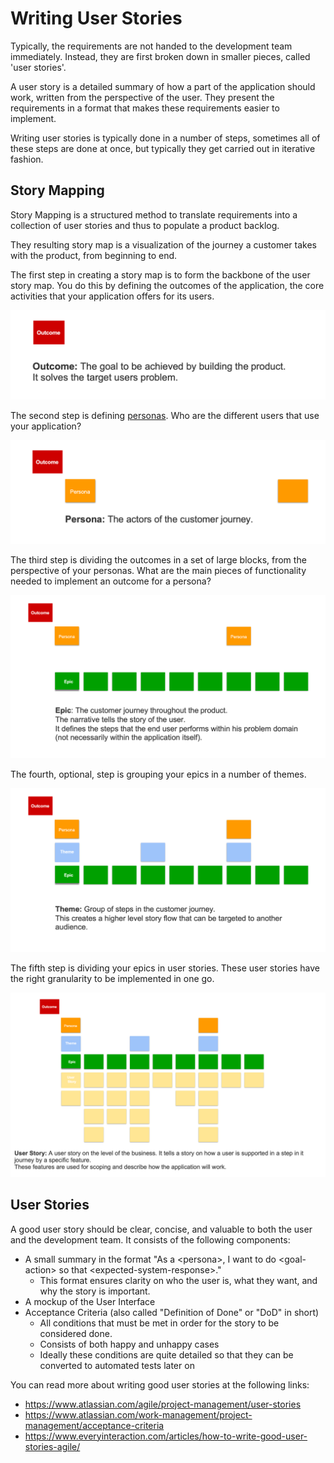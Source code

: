 # Writing User Stories

Typically, the requirements are not handed to the development team immediately. Instead, they are first broken down in smaller pieces, called 'user stories'.

A user story is a detailed summary of how a part of the application should work, written from the perspective of the user. They present the requirements in a format that makes these requirements easier to implement.

Writing user stories is typically done in a number of steps, sometimes all of these steps are done at once, but typically they get carried out in iterative fashion.

## Story Mapping

Story Mapping is a structured method to translate requirements into a collection of user stories and thus to populate a product backlog.

They resulting story map is a visualization of the journey a customer takes with the product, from beginning to end.

The first step in creating a story map is to form the backbone of the user story map. You do this by defining the outcomes of the application, the core activities that your application offers for its users.

<a href="./images/1-Story-Mapping-Outcome.png">
    <img src="./images/1-Story-Mapping-Outcome.png">
</a>

The second step is defining [personas](https://resources.scrumalliance.org/Article/user-personas). Who are the different users that use your application?

<a href="./images/2-Story-Mapping-Persona.png">
    <img src="./images/2-Story-Mapping-Persona.png">
</a>

The third step is dividing the outcomes in a set of large blocks, from the perspective of your personas. What are the main pieces of functionality needed to implement an outcome for a persona?

<a href="./images/3-Story-Mapping-Epic.png">
    <img src="./images/3-Story-Mapping-Epic.png">
</a>

The fourth, optional, step is grouping your epics in a number of themes.

<a href="./images/4-Story-Mapping-Theme.png">
    <img src="./images/4-Story-Mapping-Theme.png">
</a>

The fifth step is dividing your epics in user stories. These user stories have the right granularity to be implemented in one go.

<a href="./images/5-Story-Mapping-UserStory.png">
    <img src="./images/5-Story-Mapping-UserStory.png">
</a>

## User Stories

A good user story should be clear, concise, and valuable to both the user and the development team. It consists of the following components:

* A small summary in the format "As a \<persona\>, I want to do \<goal-action\> so that \<expected-system-response\>."
  * This format ensures clarity on who the user is, what they want, and why the story is important.
* A mockup of the User Interface
* Acceptance Criteria (also called "Definition of Done" or "DoD" in short)
  * All conditions that must be met in order for the story to be considered done.
  * Consists of both happy and unhappy cases
  * Ideally these conditions are quite detailed so that they can be converted to automated tests later on

You can read more about writing good user stories at the following links:

* https://www.atlassian.com/agile/project-management/user-stories
* https://www.atlassian.com/work-management/project-management/acceptance-criteria
* https://www.everyinteraction.com/articles/how-to-write-good-user-stories-agile/